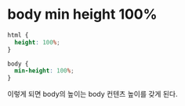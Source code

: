 # body min height 100%

```css
html {
  height: 100%;
}

body {
  min-height: 100%;
}

```

이렇게 되면 body의 높이는 body 컨텐츠 높이를 갖게 된다.
